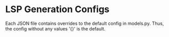 # LSP Generation Configs
Each JSON file contains overrides to the default config in models.py.
Thus, the config without any values '{}' is the default.